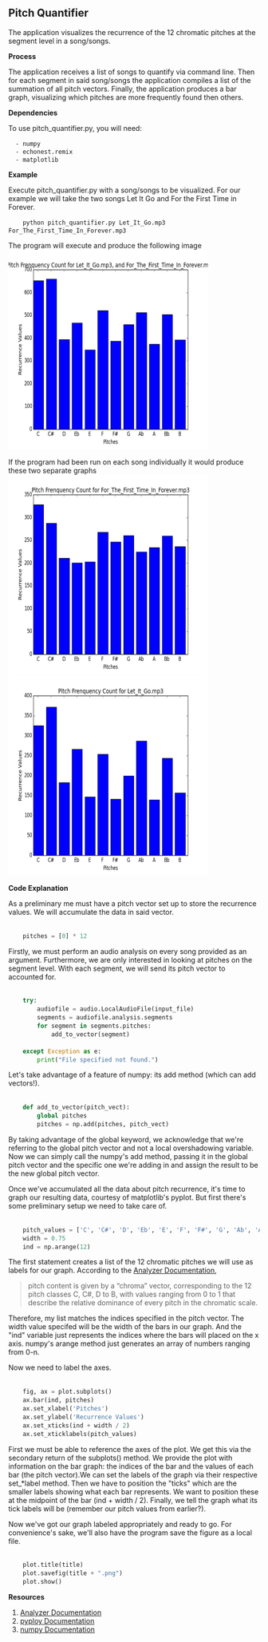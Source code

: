 ## Pitch Quantifier ##

The application visualizes the recurrence of the 12 chromatic pitches at the segment level in a song/songs.

**Process**

The application receives a list of songs to quantify via command line. Then for each segment in said song/songs the application compiles a list of the summation of all pitch vectors. Finally, the application produces a bar graph, visualizing which pitches are more frequently found then others.

**Dependencies**

To use pitch_quantifier.py, you will need:

      - numpy
      - echonest.remix
      - matplotlib

**Example**

Execute pitch_quantifier.py with a song/songs to be visualized. For our example we will take the two songs Let It Go and For the First Time in Forever.

```
    python pitch_quantifier.py Let_It_Go.mp3 For_The_First_Time_In_Forever.mp3
```

The program will execute and produce the following image
<img src="https://github.com/Bryconc/CS3535/blob/master/Research%20Module%201/Pitch%20Frenquency%20Count%20for%20Let_It_Go.mp3,%20and%20For_The_First_Time_In_Forever.mp3.png?raw=true" alt="Pitch Quantified Graph Example" width="400" height="400">

If the program had been run on each song individually it would produce these two separate graphs
<img src="https://github.com/Bryconc/CS3535/blob/master/Research%20Module%201/Pitch%20Frenquency%20Count%20for%20For_The_First_Time_In_Forever.mp3.png?raw=true" alt="Pitch Quantified Graph Example - First Time" width="400" height="400">
<img src="https://github.com/Bryconc/CS3535/blob/master/Research%20Module%201/Pitch%20Frenquency%20Count%20for%20Let_It_Go.mp3.png?raw=true" alt="Pitch Quantified Graph Example - Let It Go" width="400" height="400">

**Code Explanation**

As a preliminary me must have a pitch vector set up to store the recurrence values. We will accumulate the data in said vector.

```python

    pitches = [0] * 12
```

Firstly, we must perform an audio analysis on every song provided as an argument. Furthermore, we are only interested in looking at pitches on the segment level. With each segment, we will send its pitch vector to accounted for.

```python

    try:
        audiofile = audio.LocalAudioFile(input_file)
        segments = audiofile.analysis.segments
        for segment in segments.pitches:
            add_to_vector(segment)

    except Exception as e:
        print("File specified not found.")
```

Let's take advantage of a feature of numpy: its add method (which can add vectors!).

```python

    def add_to_vector(pitch_vect):
        global pitches
        pitches = np.add(pitches, pitch_vect)
```
By taking advantage of the global keyword, we acknowledge that we're referring to the global pitch vector and not a local overshadowing variable. Now we can simply call the numpy's add method, passing it in the global pitch vector and the specific one we're adding in and assign the result to be the new global pitch vector.

Once we've accumulated all the data about pitch recurrence, it's time to graph our resulting data, courtesy of matplotlib's pyplot. But first there's some preliminary setup we need to take care of.

```python

    pitch_values = ['C', 'C#', 'D', 'Eb', 'E', 'F', 'F#', 'G', 'Ab', 'A', 'Bb', 'B']
    width = 0.75
    ind = np.arange(12)
```

The first statement creates a list of the 12 chromatic pitches we will use as labels for our graph. According to the [Analyzer Documentation],

>pitch content is given by a “chroma” vector, corresponding to the 12 pitch classes C, C#, D to B, with values ranging
from 0 to 1 that describe the relative dominance of every pitch in the chromatic scale.

Therefore, my list matches the indices specified in the pitch vector. The width value specifed will be the width of the bars in our graph. And the "ind" variable just represents the indices where the bars will placed on the x axis. numpy's arange method just generates an array of numbers ranging from 0-n.

Now we need to label the axes.
```python

    fig, ax = plot.subplots()
    ax.bar(ind, pitches)
    ax.set_xlabel('Pitches')
    ax.set_ylabel('Recurrence Values')
    ax.set_xticks(ind + width / 2)
    ax.set_xticklabels(pitch_values)
```

First we must be able to reference the axes of the plot. We get this via the secondary return of the subplots() method. We provide the plot with information on the bar graph: the indices of the bar and the values of each bar (the pitch vector).We can set the labels of the graph via their respective set_*label method. Then we have to position the "ticks" which are the smaller labels showing what each bar represents. We want to position these at the midpoint of the bar (ind + width / 2). Finally, we tell the graph what its tick labels will be (remember our pitch values from earlier?).

Now we've got our graph labeled appropriately and ready to go. For convenience's sake, we'll also have the program save the figure as a local file.

```python

    plot.title(title)
    plot.savefig(title + ".png")
    plot.show()
```


**Resources**
1. [Analyzer Documentation]
2. [pyploy Documentation]
3. [numpy Documentation]


[Analyzer Documentation]: http://developer.echonest.com/docs/v4/_static/AnalyzeDocumentation.pdf
[pyploy Documentation]: http://matplotlib.org/api/pyplot_api.html
[numpy Documentation]: http://docs.scipy.org/doc/
